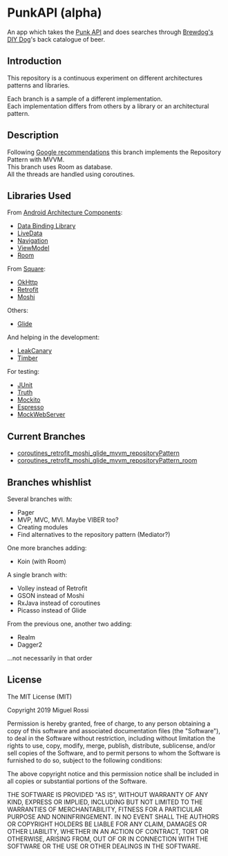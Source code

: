 PunkAPI (alpha)
===============

An app which takes the [Punk API](https://punkapi.com/ "Brewdog's DIY Dog searchable, filterable API that's completely free and open source") and does searches through [Brewdog's DIY Dog](https://www.brewdog.com/uk/beers/diy-dog "BrewDog's beer recipe compilation")'s back catalogue of beer.

Introduction
------------

This repository is a continuous experiment on different architectures patterns and libraries.

Each branch is a sample of a different implementation.<br />
Each implementation differs from others by a library or an architectural pattern.

Description
-----------

Following [Google recommendations](https://developer.android.com/jetpack/docs/guide "Guide to app architecture") this branch implements the Repository Pattern with MVVM.<br />
This branch uses Room as database.<br />
All the threads are handled using coroutines.

Libraries Used
--------------

From [Android Architecture Components](https://developer.android.com/topic/libraries/architecture/):
- [Data Binding Library](https://developer.android.com/topic/libraries/data-binding)
- [LiveData](https://developer.android.com/topic/libraries/architecture/livedata)
- [Navigation](https://developer.android.com/guide/navigation/)
- [ViewModel](https://developer.android.com/topic/libraries/architecture/viewmodel)
- [Room](https://developer.android.com/topic/libraries/architecture/room)

From [Square](https://square.github.io/):
- [OkHttp](https://square.github.io/okhttp/)
- [Retrofit](https://square.github.io/retrofit/)
- [Moshi](https://github.com/square/moshi)

Others:
- [Glide](https://bumptech.github.io/glide/)

And helping in the development:
- [LeakCanary](https://square.github.io/leakcanary/)
- [Timber](https://github.com/JakeWharton/timber)

For testing:
- [JUnit](https://developer.android.com/training/testing/unit-testing/local-unit-tests)
- [Truth](https://truth.dev/)
- [Mockito](https://site.mockito.org/)
- [Espresso](https://developer.android.com/training/testing/espresso)
- [MockWebServer](https://github.com/square/okhttp/tree/master/mockwebserver)

Current Branches
----------------

- [coroutines_retrofit_moshi_glide_mvvm_repositoryPattern](https://github.com/MiguelRossi/PunkAPI/tree/coroutines_retrofit_moshi_glide_mvvm_repositoryPattern)
- [coroutines_retrofit_moshi_glide_mvvm_repositoryPattern_room](https://github.com/MiguelRossi/PunkAPI/tree/coroutines_retrofit_moshi_glide_mvvm_repositoryPattern_room)

Branches whishlist
------------------

Several branches with:
- Pager
- MVP, MVC, MVI. Maybe VIBER too?
- Creating modules
- Find alternatives to the repository pattern (Mediator?)

One more branches adding:
- Koin (with Room)

A single branch with:
- Volley instead of Retrofit
- GSON instead of Moshi
- RxJava instead of coroutines
- Picasso instead of Glide

From the previous one, another two adding:
- Realm
- Dagger2

...not necessarily in that order

License
-------

The MIT License (MIT)

Copyright 2019 Miguel Rossi

Permission is hereby granted, free of charge, to any person obtaining a copy of this software and associated documentation files (the "Software"), to deal in the Software without restriction, including without limitation the rights to use, copy, modify, merge, publish, distribute, sublicense, and/or sell copies of the Software, and to permit persons to whom the Software is furnished to do so, subject to the following conditions:

The above copyright notice and this permission notice shall be included in all copies or substantial portions of the Software.

THE SOFTWARE IS PROVIDED "AS IS", WITHOUT WARRANTY OF ANY KIND, EXPRESS OR IMPLIED, INCLUDING BUT NOT LIMITED TO THE WARRANTIES OF MERCHANTABILITY, FITNESS FOR A PARTICULAR PURPOSE AND NONINFRINGEMENT. IN NO EVENT SHALL THE AUTHORS OR COPYRIGHT HOLDERS BE LIABLE FOR ANY CLAIM, DAMAGES OR OTHER LIABILITY, WHETHER IN AN ACTION OF CONTRACT, TORT OR OTHERWISE, ARISING FROM, OUT OF OR IN CONNECTION WITH THE SOFTWARE OR THE USE OR OTHER DEALINGS IN THE SOFTWARE.
